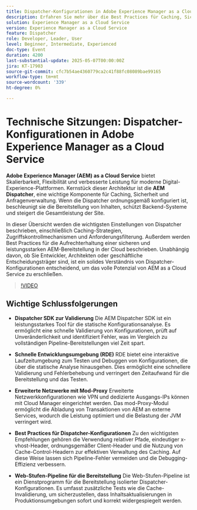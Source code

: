```yaml
---
title: Dispatcher-Konfigurationen in Adobe Experience Manager as a Cloud Service
description: Erfahren Sie mehr über die Best Practices für Caching, Sicherheit und Leistung von AEM Dispatcher, um die Skalierbarkeit und Effizienz von AEM as a Cloud Service zu maximieren.
solution: Experience Manager as a Cloud Service
version: Experience Manager as a Cloud Service
feature: Dispatcher
role: Developer, Leader, User
level: Beginner, Intermediate, Experienced
doc-type: Event
duration: 4200
last-substantial-update: 2025-05-07T00:00:00Z
jira: KT-17903
source-git-commit: cfc7b54ae4360779ca2c41f88fc08089bae99165
workflow-type: tm+mt
source-wordcount: '339'
ht-degree: 0%

---
```



# Technische Sitzungen: Dispatcher-Konfigurationen in Adobe Experience Manager as a Cloud Service

**Adobe Experience Manager (AEM) as a Cloud Service** bietet Skalierbarkeit, Flexibilität und verbesserte Leistung für moderne Digital-Experience-Plattformen. Kernstück dieser Architektur ist die **AEM Dispatcher**, eine wichtige Komponente für Caching, Sicherheit und Anfragenverwaltung. Wenn die Dispatcher ordnungsgemäß konfiguriert ist, beschleunigt sie die Bereitstellung von Inhalten, schützt Backend-Systeme und steigert die Gesamtleistung der Site.

In dieser Übersicht werden die wichtigsten Einstellungen von Dispatcher beschrieben, einschließlich Caching-Strategien, Zugriffskontrollmechanismen und Anforderungsfilterung. Außerdem werden Best Practices für die Aufrechterhaltung einer sicheren und leistungsstarken AEM-Bereitstellung in der Cloud beschrieben. Unabhängig davon, ob Sie Entwickler, Architekten oder geschäftliche Entscheidungsträger sind, ist ein solides Verständnis von Dispatcher-Konfigurationen entscheidend, um das volle Potenzial von AEM as a Cloud Service zu erschließen.

>[!VIDEO](https://video.tv.adobe.com/v/3457891/?learn=on&enablevpops)

## Wichtige Schlussfolgerungen

* **Dispatcher SDK zur Validierung** Die AEM Dispatcher SDK ist ein leistungsstarkes Tool für die statische Konfigurationsanalyse. Es ermöglicht eine schnelle Validierung von Konfigurationen, prüft auf Unveränderlichkeit und identifiziert Fehler, was im Vergleich zu vollständigen Pipeline-Bereitstellungen viel Zeit spart.

* **Schnelle Entwicklungsumgebung (RDE)** RDE bietet eine interaktive Laufzeitumgebung zum Testen und Debuggen von Konfigurationen, die über die statische Analyse hinausgehen. Dies ermöglicht eine schnellere Validierung und Fehlerbehebung und verringert den Zeitaufwand für die Bereitstellung und das Testen.

* **Erweiterte Netzwerke mit Mod-Proxy** Erweiterte Netzwerkkonfigurationen wie VPN und dedizierte Ausgangs-IPs können mit Cloud Manager eingerichtet werden. Das mod-Proxy-Modul ermöglicht die Abladung von Transaktionen von AEM an externe Services, wodurch die Leistung optimiert und die Belastung der JVM verringert wird.

* **Best Practices für Dispatcher-Konfigurationen** Zu den wichtigsten Empfehlungen gehören die Verwendung relativer Pfade, eindeutiger x-vhost-Header, ordnungsgemäßer Client-Header und die Nutzung von Cache-Control-Headern zur effektiven Verwaltung des Caching. Auf diese Weise lassen sich Pipeline-Fehler vermeiden und die Debugging-Effizienz verbessern.

* **Web-Stufen-Pipeline für die Bereitstellung** Die Web-Stufen-Pipeline ist ein Dienstprogramm für die Bereitstellung isolierter Dispatcher-Konfigurationen. Es umfasst zusätzliche Tests wie die Cache-Invalidierung, um sicherzustellen, dass Inhaltsaktualisierungen in Produktionsumgebungen sofort und korrekt widergespiegelt werden.